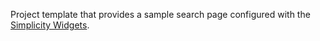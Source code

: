 Project template that provides a sample search page configured with the
[Simplicity Widgets](http://simplicitywidgets.org).

